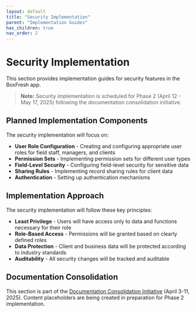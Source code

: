```yaml
---
layout: default
title: "Security Implementation"
parent: "Implementation Guides"
has_children: true
nav_order: 2
---
```


# Security Implementation

This section provides implementation guides for security features in the BoxFresh app.

> **Note:** Security implementation is scheduled for Phase 2 (April 12 - May 17, 2025) following the documentation consolidation initiative.

## Planned Implementation Components

The security implementation will focus on:

- **User Role Configuration** - Creating and configuring appropriate user roles for field staff, managers, and clients
- **Permission Sets** - Implementing permission sets for different user types
- **Field-Level Security** - Configuring field-level security for sensitive data
- **Sharing Rules** - Implementing record sharing rules for client data
- **Authentication** - Setting up authentication mechanisms

## Implementation Approach

The security implementation will follow these key principles:

- **Least Privilege** - Users will have access only to data and functions necessary for their role
- **Role-Based Access** - Permissions will be granted based on clearly defined roles
- **Data Protection** - Client and business data will be protected according to industry standards
- **Auditability** - All security changes will be tracked and auditable

## Documentation Consolidation

This section is part of the [Documentation Consolidation Initiative](../../consolidation/index.md) (April 3-11, 2025). Content placeholders are being created in preparation for Phase 2 implementation. 